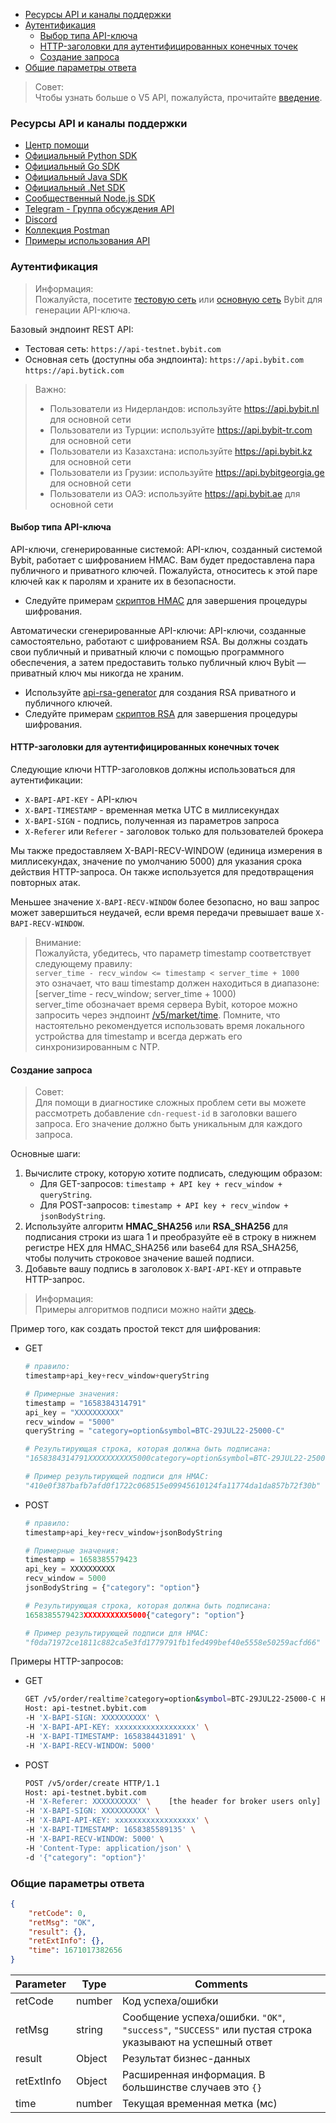- [Ресурсы API и каналы поддержки](#ресурсы-api-и-каналы-поддержки)
- [Аутентификация](#aутентификация)
  - [Выбор типа API-ключа](#выбор-типа-api-ключа)
  - [HTTP-заголовки для аутентифицированных конечных точек](#http-заголовки-для-аутентифицированных-конечных-точек)
  - [Создание запроса](#создание-запроса)
- [Общие параметры ответа](#общие-параметры-ответа)

<a id="ресурсы-api-и-каналы-поддержки"></a>

> Совет:  
>Чтобы узнать больше о V5 API, пожалуйста, прочитайте [введение](Введение.md#обзор).

### Ресурсы API и каналы поддержки

- [Центр помощи](https://www.bybit.com/en/help-center/topic-list?language=en_US)
- [Официальный Python SDK](https://github.com/bybit-exchange/pybit)
- [Официальный Go SDK](https://github.com/bybit-exchange/bybit.go.api)
- [Официальный Java SDK](https://github.com/bybit-exchange/bybit-java-api)
- [Официальный .Net SDK](https://github.com/bybit-exchange/bybit.net.api)
- [Сообщественный Node.js SDK](https://www.npmjs.com/package/bybit-api)
- [Telegram - Группа обсуждения API](https://t.me/BybitAPI)
- [Discord](https://discord.gg/3ZDjGBNvKR)
- [Коллекция Postman](https://github.com/bybit-exchange/QuickStartWithPostman)
- [Примеры использования API](https://github.com/bybit-exchange/api-usage-examples)

<a id="aутентификация"></a>

### Аутентификация

>Информация:  
>Пожалуйста, посетите [тестовую сеть](https://testnet.bybit.com/app/user/api-management) или
[основную сеть](https://www.bybit.com/app/user/api-management) Bybit для генерации API-ключа.

Базовый эндпоинт REST API:

- Тестовая сеть:
`https://api-testnet.bybit.com`
- Основная сеть (доступны оба эндпоинта):
`https://api.bybit.com`
`https://api.bytick.com`

>Важно:
>
>- Пользователи из Нидерландов: используйте <https://api.bybit.nl> для основной сети
>- Пользователи из Турции: используйте <https://api.bybit-tr.com> для основной сети
>- Пользователи из Казахстана: используйте <https://api.bybit.kz> для основной сети
>- Пользователи из Грузии: используйте <https://api.bybitgeorgia.ge> для основной сети
>- Пользователи из ОАЭ: используйте <https://api.bybit.ae> для основной сети

<a id="выбор-типа-api-ключа"></a>

#### Выбор типа API-ключа

API-ключи, сгенерированные системой:
API-ключ, созданный системой Bybit, работает с шифрованием HMAC. Вам будет предоставлена пара публичного и приватного
ключей. Пожалуйста, относитесь к этой паре ключей как к паролям и храните их в безопасности.

- Следуйте примерам [скриптов HMAC](https://github.com/bybit-exchange/api-usage-examples) для завершения процедуры
  шифрования.

Автоматически сгенерированные API-ключи:
API-ключи, созданные самостоятельно, работают с шифрованием RSA. Вы должны создать свои публичный и приватный ключи с
помощью программного обеспечения, а затем предоставить только публичный ключ Bybit — приватный ключ мы никогда
не храним.

- Используйте [api-rsa-generator](https://github.com/bybit-exchange/api-rsa-generator) для создания RSA приватного и
  публичного ключей.
- Следуйте примерам [скриптов RSA](https://github.com/bybit-exchange/api-usage-examples) для завершения процедуры
  шифрования.

<a id="http-заголовки-для-аутентифицированных-конечных-точек"></a>

#### HTTP-заголовки для аутентифицированных конечных точек

Следующие ключи HTTP-заголовков должны использоваться для аутентификации:

- `X-BAPI-API-KEY` - API-ключ
- `X-BAPI-TIMESTAMP` - временная метка UTC в миллисекундах
- `X-BAPI-SIGN` - подпись, полученная из параметров запроса
- `X-Referer` или `Referer` - заголовок только для пользователей брокера

Мы также предоставляем X-BAPI-RECV-WINDOW (единица измерения в миллисекундах, значение по умолчанию 5000) для указания
срока действия HTTP-запроса. Он также используется для предотвращения повторных атак.

Меньшее значение `X-BAPI-RECV-WINDOW` более безопасно, но ваш запрос может завершиться неудачей, если время передачи
превышает ваше `X-BAPI-RECV-WINDOW`.

>Внимание:  
>Пожалуйста, убедитесь, что параметр timestamp соответствует следующему правилу:  
>`server_time - recv_window <= timestamp < server_time + 1000`  
>это означает, что ваш timestamp должен находиться в диапазоне: [server_time - recv_window; server_time + 1000)  
>server_time обозначает время сервера Bybit, которое можно запросить через эндпоинт [/v5/market/time](#). Помните,
>что настоятельно рекомендуется использовать время локального устройства для timestamp и всегда держать его
>синхронизированным с NTP.

<a id="создание-запроса"></a>

#### Создание запроса

>Совет:  
>Для помощи в диагностике сложных проблем сети вы можете рассмотреть добавление `cdn-request-id` в заголовки вашего
>запроса. Его значение должно быть уникальным для каждого запроса.

Основные шаги:

  1. Вычислите строку, которую хотите подписать, следующим образом:
     - Для GET-запросов:
       `timestamp + API key + recv_window + queryString`.
     - Для POST-запросов:
       `timestamp + API key + recv_window + jsonBodyString`.
  2. Используйте алгоритм **HMAC_SHA256** или **RSA_SHA256** для подписания строки из шага 1 и преобразуйте её в строку
    в нижнем регистре HEX для HMAC_SHA256 или base64 для RSA_SHA256, чтобы получить строковое значение  вашей подписи.
  3. Добавьте вашу подпись в заголовок `X-BAPI-API-KEY` и отправьте HTTP-запрос.

>Информация:  
>Примеры алгоритмов подписи можно найти [здесь](https://github.com/bybit-exchange/api-usage-examples).

Пример того, как создать простой текст для шифрования:

- GET

  ```python
  # правило:
  timestamp+api_key+recv_window+queryString

  # Примерные значения:
  timestamp = "1658384314791"
  api_key = "XXXXXXXXXX"
  recv_window = "5000"
  queryString = "category=option&symbol=BTC-29JUL22-25000-C"

  # Результирующая строка, которая должна быть подписана:
  "1658384314791XXXXXXXXXX5000category=option&symbol=BTC-29JUL22-25000-C"

  # Пример результирующей подписи для HMAC:
  "410e0f387bafb7afd0f1722c068515e09945610124fa11774da1da857b72f30b"
  ```

- POST

  ```python
  # правило:
  timestamp+api_key+recv_window+jsonBodyString
  
  # Примерные значения:
  timestamp = 1658385579423
  api_key = XXXXXXXXXX
  recv_window = 5000
  jsonBodyString = {"category": "option"}
  
  # Результирующая строка, которая должна быть подписана:
  1658385579423XXXXXXXXXX5000{"category": "option"}
  
  # Пример результирующей подписи для HMAC:
  "f0da71972ce1811c882ca5e3fd1779791fb1fed499bef40e5558e50259acfd66"
  ```

Примеры HTTP-запросов:

- GET

  ```bash
  GET /v5/order/realtime?category=option&symbol=BTC-29JUL22-25000-C HTTP/1.1
  Host: api-testnet.bybit.com
  -H 'X-BAPI-SIGN: XXXXXXXXXX' \
  -H 'X-BAPI-API-KEY: xxxxxxxxxxxxxxxxxx' \
  -H 'X-BAPI-TIMESTAMP: 1658384431891' \
  -H 'X-BAPI-RECV-WINDOW: 5000'
  ```

- POST

  ```bash
  POST /v5/order/create HTTP/1.1
  Host: api-testnet.bybit.com
  -H 'X-Referer: XXXXXXXXXX' \    [the header for broker users only]
  -H 'X-BAPI-SIGN: XXXXXXXXXX' \
  -H 'X-BAPI-API-KEY: xxxxxxxxxxxxxxxxxx' \
  -H 'X-BAPI-TIMESTAMP: 1658385589135' \
  -H 'X-BAPI-RECV-WINDOW: 5000' \
  -H 'Content-Type: application/json' \
  -d '{"category": "option"}'
  ```

<a id="общие-параметры-ответа"></a>

### Общие параметры ответа

```json
{
    "retCode": 0,
    "retMsg": "OK",
    "result": {},
    "retExtInfo": {},
    "time": 1671017382656
}
```

|Parameter  |Type 	|Comments                                                                                                 |
|-----------|-------|---------------------------------------------------------------------------------------------------------|
|retCode    |number	|Код успеха/ошибки                                                                                        |
|retMsg     |string	|Сообщение успеха/ошибки. `"OK"`, `"success"`, `"SUCCESS"` или пустая строка указывают на успешный ответ  |
|result	    |Object |Результат бизнес-данных                                                                                  |
|retExtInfo |Object |Расширенная информация. В большинстве случаев это `{}`                                                   |
|time 	    |number |Текущая временная метка (мс)                                                                             |
